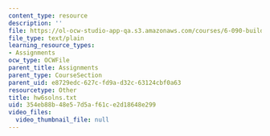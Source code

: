 ```yaml
---
content_type: resource
description: ''
file: https://ol-ocw-studio-app-qa.s3.amazonaws.com/courses/6-090-building-programming-experience-a-lead-in-to-6-001-january-iap-2005/354eb88b48e57d5af61ce2d18648e299_hw6solns.txt
file_type: text/plain
learning_resource_types:
- Assignments
ocw_type: OCWFile
parent_title: Assignments
parent_type: CourseSection
parent_uid: e8729edc-627c-fd9a-d32c-63124cbf0a63
resourcetype: Other
title: hw6solns.txt
uid: 354eb88b-48e5-7d5a-f61c-e2d18648e299
video_files:
  video_thumbnail_file: null
---
```

